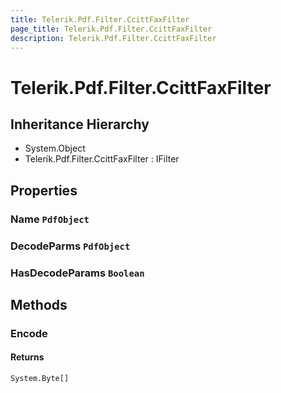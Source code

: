 ```yaml
---
title: Telerik.Pdf.Filter.CcittFaxFilter
page_title: Telerik.Pdf.Filter.CcittFaxFilter
description: Telerik.Pdf.Filter.CcittFaxFilter
---
```


# Telerik.Pdf.Filter.CcittFaxFilter

## Inheritance Hierarchy

* System.Object
* Telerik.Pdf.Filter.CcittFaxFilter : IFilter

## Properties

###  Name `PdfObject`

###  DecodeParms `PdfObject`

###  HasDecodeParams `Boolean`

## Methods

###  Encode

#### Returns

`System.Byte[]` 

